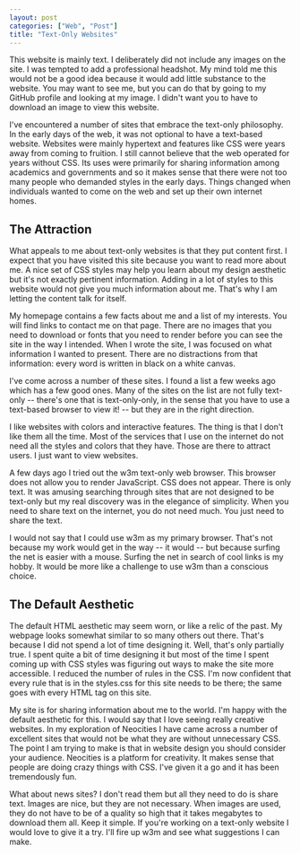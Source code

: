 ```yaml
---
layout: post
categories: ["Web", "Post"]
title: "Text-Only Websites"
---
```


This website is mainly text. I deliberately did not include any images on the site. I was tempted to add a professional headshot. My mind told me this would not be a good idea because it would add little substance to the website. You may want to see me, but you can do that by going to my GitHub profile and looking at my image. I didn't want you to have to download an image to view this website.

I've encountered a number of sites that embrace the text-only philosophy. In the early days of the web, it was not optional to have a text-based website. Websites were mainly hypertext and features like CSS were years away from coming to fruition. I still cannot believe that the web operated for years without CSS. Its uses were primarily for sharing information among academics and governments and so it makes sense that there were not too many people who demanded styles in the early days. Things changed when individuals wanted to come on the web and set up their own internet homes.

## The Attraction

What appeals to me about text-only websites is that they put content first. I expect that you have visited this site because you want to read more about me. A nice set of CSS styles may help you learn about my design aesthetic but it's not exactly pertinent information. Adding in a lot of styles to this website would not give you much information about me. That's why I am letting the content talk for itself.

My homepage contains a few facts about me and a list of my interests. You will find links to contact me on that page. There are no images that you need to download or fonts that you need to render before you can see the site in the way I intended. When I wrote the site, I was focused on what information I wanted to present. There are no distractions from that information: every word is written in black on a white canvas.

I've come across a number of these sites. I found a list a few weeks ago which has a few good ones. Many of the sites on the list are not fully text-only -- there's one that is text-only-only, in the sense that you have to use a text-based browser to view it! -- but they are in the right direction.

I like websites with colors and interactive features. The thing is that I don't like them all the time. Most of the services that I use on the internet do not need all the styles and colors that they have. Those are there to attract users. I just want to view websites.

A few days ago I tried out the w3m text-only web browser. This browser does not allow you to render JavaScript. CSS does not appear. There is only text. It was amusing searching through sites that are not designed to be text-only but my real discovery was in the elegance of simplicity. When you need to share text on the internet, you do not need much. You just need to share the text.

I would not say that I could use w3m as my primary browser. That's not because my work would get in the way -- it would -- but because surfing the net is easier with a mouse. Surfing the net in search of cool links is my hobby. It would be more like a challenge to use w3m than a conscious choice.

## The Default Aesthetic

The default HTML aesthetic may seem worn, or like a relic of the past. My webpage looks somewhat similar to so many others out there. That's because I did not spend a lot of time designing it. Well, that's only partially true. I spent quite a bit of time designing it but most of the time I spent coming up with CSS styles was figuring out ways to make the site more accessible. I reduced the number of rules in the CSS. I'm now confident that every rule that is in the styles.css for this site needs to be there; the same goes with every HTML tag on this site.

My site is for sharing information about me to the world. I'm happy with the default aesthetic for this. I would say that I love seeing really creative websites. In my exploration of Neocities I have came across a number of excellent sites that would not be what they are without unnecessary CSS. The point I am trying to make is that in website design you should consider your audience. Neocities is a platform for creativity. It makes sense that people are doing crazy things with CSS. I've given it a go and it has been tremendously fun.

What about news sites? I don't read them but all they need to do is share text. Images are nice, but they are not necessary. When images are used, they do not have to be of a quality so high that it takes megabytes to download them all. Keep it simple. If you're working on a text-only website I would love to give it a try. I'll fire up w3m and see what suggestions I can make.